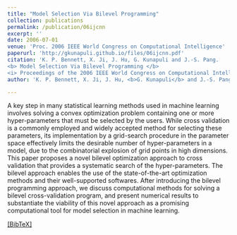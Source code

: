 ```yaml
---
title: "Model Selection Via Bilevel Programming"
collection: publications
permalink: /publication/06ijcnn
excerpt: ''
date: 2006-07-01
venue: 'Proc. 2006 IEEE World Congress on Computational Intelligence'
paperurl: 'http://gkunapuli.github.io/files/06ijcnn.pdf'
citation: 'K. P. Bennett, X. Ji, J. Hu, G. Kunapuli and J.-S. Pang. 
<b> Model Selection Via Bilevel Programming </b> 
<i> Proceedings of the 2006 IEEE World Congress on Computational Intelligence</i>, Vancouver, BC, Canada, July 16-21, 2006.'
author: 'K. P. Bennett, X. Ji, J. Hu, <b>G. Kunapuli</b> and J.-S. Pang'

---
```

A key step in many statistical learning methods used in machine learning involves solving a convex optimization problem containing one or more hyper-parameters that must be selected by the users. While cross validation is a commonly employed and widely accepted method for selecting these parameters, its implementation by a grid-search procedure in the parameter space effectively limits the desirable number of hyper-parameters in a model, due to the combinatorial explosion of grid points in high dimensions. This paper proposes a novel bilevel optimization approach to cross validation that provides a systematic search of the hyper-parameters. The bilevel approach enables the use of the state-of-the-art optimization methods and their well-supported softwares. After introducing the bilevel programming approach, we discuss computational methods for solving a bilevel cross-validation program, and present numerical results to substantiate the viability of this novel approach as a promising computational tool for model selection in machine learning.

[[BibTeX]](http://gkunapuli.github.io/files/06ijcnn.bib)
